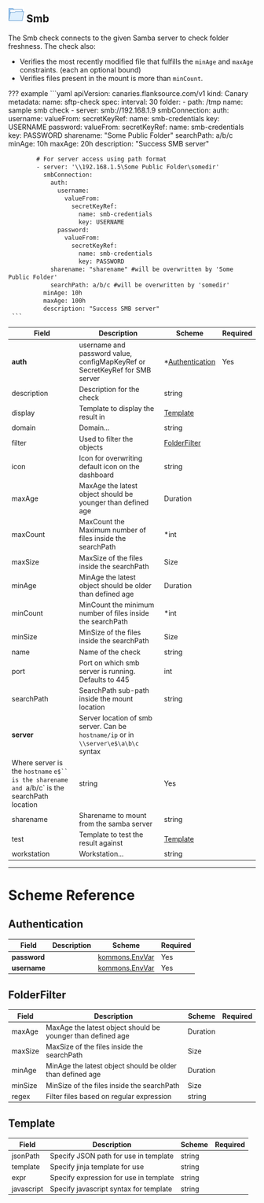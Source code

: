 ## <img src='https://raw.githubusercontent.com/flanksource/flanksource-ui/main/src/icons/smb.svg' style='height: 32px'/> Smb

The Smb check connects to the given Samba server to check folder freshness. 
The check also:
* Verifies the most recently modified file that fulfills the `minAge` and `maxAge` constraints. (each an optional bound)
* Verifies files present in the mount is more than `minCount`.

??? example
     ```yaml
      apiVersion: canaries.flanksource.com/v1
      kind: Canary
      metadata:
        name: sftp-check
      spec:
        interval: 30
        folder:
          - path: /tmp
            name: sample smb check
            - server: smb://192.168.1.9
              smbConnection:
                auth:
                  username:
                    valueFrom: 
                      secretKeyRef:
                        name: smb-credentials
                        key: USERNAME
                  password:
                    valueFrom: 
                      secretKeyRef:
                        name: smb-credentials
                        key: PASSWORD
                sharename: "Some Public Folder"
                searchPath: a/b/c
              minAge: 10h
              maxAge: 20h
              description: "Success SMB server"
            
            # For server access using path format 
            - server: '\\192.168.1.5\Some Public Folder\somedir'
              smbConnection:
                auth:
                  username:
                    valueFrom: 
                      secretKeyRef:
                        name: smb-credentials
                        key: USERNAME
                  password:
                    valueFrom: 
                      secretKeyRef:
                        name: smb-credentials
                        key: PASSWORD
                sharename: "sharename" #will be overwritten by 'Some Public Folder'
                searchPath: a/b/c #will be overwritten by 'somedir'
              minAge: 10h
              maxAge: 100h
              description: "Success SMB server"                
     ```

| Field | Description | Scheme | Required |
| ----- | ----------- | ------ | -------- |
| **auth** | username and password value, configMapKeyRef or SecretKeyRef for SMB server | *[Authentication](#authentication) | Yes |
| description | Description for the check | string |  |
| display | Template to display the result in | [Template](#template) |  |
| domain | Domain... | string |  |
| filter | Used to filter the objects | [FolderFilter](#folderfilter) |  |
| icon | Icon for overwriting default icon on the dashboard | string |  |
| maxAge | MaxAge the latest object should be younger than defined age | Duration |  |
| maxCount | MaxCount the Maximum number of files inside the searchPath | *int |  |
| maxSize | MaxSize of the files inside the searchPath | Size |  |
| minAge | MinAge the latest object should be older than defined age | Duration |  |
| minCount | MinCount the minimum number of files inside the searchPath | *int |  |
| minSize | MinSize of the files inside the searchPath | Size |  |
| name | Name of the check | string |  |
| port | Port on which smb server is running. Defaults to 445 | int |  |
| searchPath | SearchPath sub-path inside the mount location | string |  |
| **server** | Server location of smb server. Can be `hostname/ip` or in `\\server\e$\a\b\c` syntax
Where server is the `hostname` `e$`` is the sharename and `a/b/c` is the searchPath location | string | Yes |
| sharename | Sharename to mount from the samba server | string |  |
| test | Template to test the result against | [Template](#template) |  |
| workstation | Workstation... | string |  |

---
# Scheme Reference
## Authentication



| Field | Description | Scheme | Required |
| ----- | ----------- | ------ | -------- |
| **password** |  | [kommons.EnvVar](https://pkg.go.dev/github.com/flanksource/kommons#EnvVar) | Yes |
| **username** |  | [kommons.EnvVar](https://pkg.go.dev/github.com/flanksource/kommons#EnvVar) | Yes |

## FolderFilter


| Field | Description | Scheme | Required |
| ----- | ----------- | ------ | -------- |
| maxAge | MaxAge the latest object should be younger than defined age | Duration |  |
| maxSize | MaxSize of the files inside the searchPath | Size |  |
| minAge | MinAge the latest object should be older than defined age | Duration |  |
| minSize | MinSize of the files inside the searchPath | Size |  |
| regex | Filter files based on regular expression  | string |  |

## Template

| Field | Description | Scheme | Required |
| ----- | ----------- | ------ | -------- |
| jsonPath | Specify JSON path for use in template| string |  |
| template | Specify jinja template for use | string |  |
| expr | Specify expression for use in template  | string |  |
| javascript | Specify javascript syntax for template | string |  |
